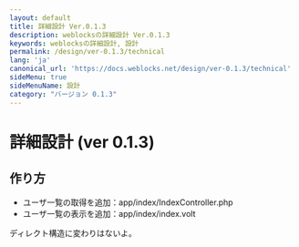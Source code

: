 ```yaml
---
layout: default
title: 詳細設計 Ver.0.1.3
description: weblocksの詳細設計 Ver.0.1.3
keywords: weblocksの詳細設計, 設計
permalink: /design/ver-0.1.3/technical
lang: 'ja'
canonical_url: 'https://docs.weblocks.net/design/ver-0.1.3/technical'
sideMenu: true
sideMenuName: 設計
category: "バージョン 0.1.3"
---
```

<div class="container-fluid">
  <div class="row">
    <div class="col">
      <h1>詳細設計 (ver 0.1.3)</h1>
    </div>
  </div>
  <div class="row">
    <div class="col-12">
      <h2>作り方</h2>
      <p>
        <ul>
          <li>ユーザ一覧の取得を追加：app/index/IndexController.php</li>
          <li>ユーザ一覧の表示を追加：app/index/index.volt</li>
        </ul>
      </p>
      <p>
        ディレクト構造に変わりはないよ。
      </p>
    </div>
  </div>
</div>
